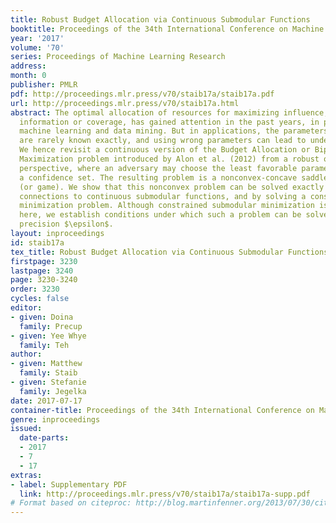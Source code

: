 ```yaml
---
title: Robust Budget Allocation via Continuous Submodular Functions
booktitle: Proceedings of the 34th International Conference on Machine Learning
year: '2017'
volume: '70'
series: Proceedings of Machine Learning Research
address: 
month: 0
publisher: PMLR
pdf: http://proceedings.mlr.press/v70/staib17a/staib17a.pdf
url: http://proceedings.mlr.press/v70/staib17a.html
abstract: The optimal allocation of resources for maximizing influence, spread of
  information or coverage, has gained attention in the past years, in particular in
  machine learning and data mining. But in applications, the parameters of the problem
  are rarely known exactly, and using wrong parameters can lead to undesirable outcomes.
  We hence revisit a continuous version of the Budget Allocation or Bipartite Influence
  Maximization problem introduced by Alon et al. (2012) from a robust optimization
  perspective, where an adversary may choose the least favorable parameters within
  a confidence set. The resulting problem is a nonconvex-concave saddle point problem
  (or game). We show that this nonconvex problem can be solved exactly by leveraging
  connections to continuous submodular functions, and by solving a constrained submodular
  minimization problem. Although constrained submodular minimization is hard in general,
  here, we establish conditions under which such a problem can be solved to arbitrary
  precision $\epsilon$.
layout: inproceedings
id: staib17a
tex_title: Robust Budget Allocation via Continuous Submodular Functions
firstpage: 3230
lastpage: 3240
page: 3230-3240
order: 3230
cycles: false
editor:
- given: Doina
  family: Precup
- given: Yee Whye
  family: Teh
author:
- given: Matthew
  family: Staib
- given: Stefanie
  family: Jegelka
date: 2017-07-17
container-title: Proceedings of the 34th International Conference on Machine Learning
genre: inproceedings
issued:
  date-parts:
  - 2017
  - 7
  - 17
extras:
- label: Supplementary PDF
  link: http://proceedings.mlr.press/v70/staib17a/staib17a-supp.pdf
# Format based on citeproc: http://blog.martinfenner.org/2013/07/30/citeproc-yaml-for-bibliographies/
---
```

